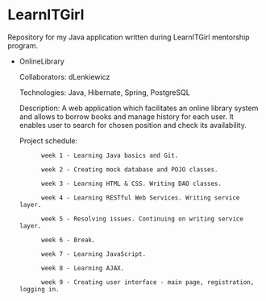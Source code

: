 # LearnITGirl

Repository for my Java application written during LearnITGirl mentorship program.

- OnlineLibrary
  
  Collaborators: dLenkiewicz

	Technologies: Java, Hibernate, Spring, PostgreSQL
		
	Description: A web application which facilitates an online library system and allows to borrow books and manage history for each user. It enables user to search for chosen position and check its availability.
		
	Project schedule:

			week 1 - Learning Java basics and Git.

			week 2 - Creating mock database and POJO classes.

			week 3 - Learning HTML & CSS. Writing DAO classes.
			
			week 4 - Learning RESTful Web Services. Writing service layer.
			
			week 5 - Resolving issues. Continuing on writing service layer.
			
			week 6 - Break.
			
			week 7 - Learning JavaScript.
			
			week 8 - Learning AJAX.
			
			week 9 - Creating user interface - main page, registration, logging in.
